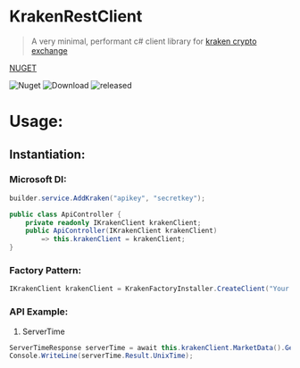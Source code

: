 # KrakenRestClient 
> A very minimal, performant c# client library for [kraken crypto exchange](https://www.kraken.com/)


[NUGET](https://www.nuget.org/packages/KrakenRestClient/)

![Nuget](https://img.shields.io/nuget/v/KrakenRestClient)
![Download](https://img.shields.io/nuget/dt/KrakenRestClient?color=blue&style=plastic)
![released](https://img.shields.io/github/release-date/purkayasta/KrakenRestClient?style=flat-square)


# Usage:

## Instantiation:
### Microsoft DI:
```c#
builder.service.AddKraken("apikey", "secretkey");

public class ApiController {
    private readonly IKrakenClient krakenClient;
    public ApiController(IKrakenClient krakenClient)
        => this.krakenClient = krakenClient;
}
```


### Factory Pattern:
```c#
IKrakenClient krakenClient = KrakenFactoryInstaller.CreateClient("Your Prefer HTTP Client/ HttpClientFactory", "apikey", "secretkey");
```


### API Example:
1. ServerTime
```c#
ServerTimeResponse serverTime = await this.krakenClient.MarketData().GetServerTime();
Console.WriteLine(serverTime.Result.UnixTime);
```
